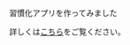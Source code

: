 習慣化アプリを作ってみました

詳しくは[こちら](https://github.com/nyantama0616/routine-builder-flutter/blob/master/docs/%E7%BF%92%E6%85%A3%E5%8C%96%E3%82%A2%E3%83%97%E3%83%AA%E7%B4%B9%E4%BB%8B.pdf)をご覧ください。
